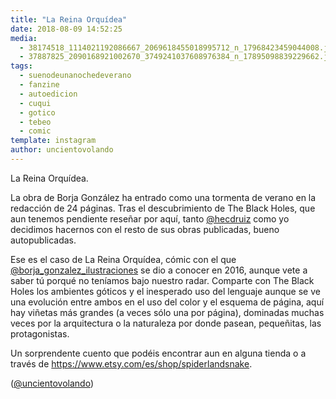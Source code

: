 ```yaml
---
title: "La Reina Orquídea"
date: 2018-08-09 14:52:25
media: 
  - 38174518_1114021192086667_2069618455018995712_n_17968423459044008.jpg
  - 37887825_2090168921002670_3749241037608976384_n_17895098839229662.jpg
tags: 
  - suenodeunanochedeverano
  - fanzine
  - autoedicion
  - cuqui
  - gotico
  - tebeo
  - comic
template: instagram
author: uncientovolando
---
```


La Reina Orquídea.


La obra de Borja González ha entrado como una tormenta de verano en la redacción de 24 páginas. Tras el descubrimiento de The Black Holes, que aun tenemos pendiente reseñar por aquí, tanto [@hecdruiz](https://instagram.com/hecdruiz) como yo decidimos hacernos con el resto de sus obras publicadas, bueno autopublicadas.


Ese es el caso de La Reina Orquídea, cómic con el que [@borja_gonzalez_ilustraciones](https://instagram.com/borja_gonzalez_ilustraciones) se dio a conocer en 2016, aunque vete a saber tú porqué no teníamos bajo nuestro radar. Comparte con The Black Holes los ambientes góticos y el inesperado uso del lenguaje aunque se ve una evolución entre ambos en el uso del color y el esquema de página, aquí hay viñetas más grandes (a veces sólo una por página), dominadas muchas veces por la arquitectura o la naturaleza por donde pasean, pequeñitas, las protagonistas.


Un sorprendente cuento que podéis encontrar aun en alguna tienda o a través de https://www.etsy.com/es/shop/spiderlandsnake.


([@uncientovolando](https://instagram.com/uncientovolando))

